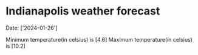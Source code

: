 # Indianapolis weather forecast 
Date: ['2024-01-26'] 

Minimum temperature(in celsius) is [4.6] 
Maximum temperature(in celsius) is [10.2]